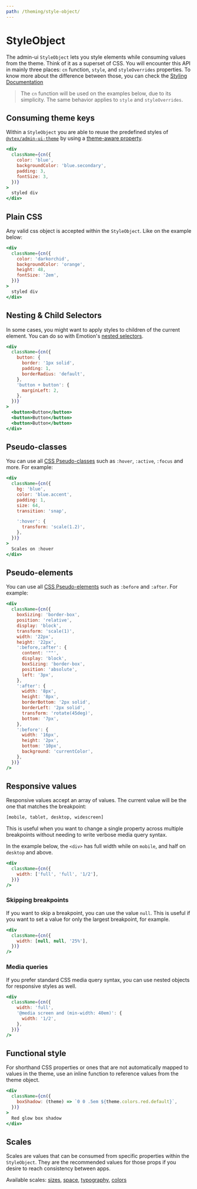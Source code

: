 ```yaml
---
path: /theming/style-object/
---
```


# StyleObject

The admin-ui `StyleObject` lets you style elements while consuming values from the theme. Think of it as a superset of CSS. You will encounter this API in mainly three places: `cn` function, `style`, and `styleOverrides` properties. To know more about the difference between those, you can check the [Styling Documentation](/docs/theming/styling/)

<blockquote palette="blue">

The `cn` function will be used on the examples below, due to its simplicity. The same behavior applies to `style` and `styleOverrides`.

</blockquote>

## Consuming theme keys

Within a `StyleObject` you are able to reuse the predefined styles of [`@vtex/admin-ui-theme`](https://www.npmjs.com/package/@vtex/admin-ui-theme) by using a [theme-aware property](/docs/theming/style-object/#theme-aware-properties).

```jsx
<div
  className={cn({
    color: 'blue',
    backgroundColor: 'blue.secondary',
    padding: 3,
    fontSize: 3,
  })}
>
  styled div
</div>
```

## Plain CSS

Any valid css object is accepted within the `StyleObject`. Like on the example below:

```jsx
<div
  className={cn({
    color: 'darkorchid',
    backgroundColor: 'orange',
    height: 48,
    fontSize: '2em',
  })}
>
  styled div
</div>
```

## Nesting & Child Selectors

In some cases, you might want to apply styles to children of the current element.
You can do so with Emotion's [nested selectors](https://emotion.sh/docs/nested).

```jsx
<div
  className={cn({
    button: {
      border: '1px solid',
      padding: 1,
      borderRadius: 'default',
    },
    'button + button': {
      marginLeft: 2,
    },
  })}
>
  <button>Button</button>
  <button>Button</button>
  <button>Button</button>
</div>
```

## Pseudo-classes

You can use all [CSS Pseudo-classes](https://developer.mozilla.org/en-US/docs/Web/CSS/Pseudo-classes) such as `:hover`, `:active`, `:focus` and more. For example:

```jsx
<div
  className={cn({
    bg: 'blue',
    color: 'blue.accent',
    padding: 1,
    size: 64,
    transition: 'snap',

    ':hover': {
      transform: 'scale(1.2)',
    },
  })}
>
  Scales on :hover
</div>
```

## Pseudo-elements

You can use all [CSS Pseudo-elements](https://developer.mozilla.org/en-US/docs/Web/CSS/Pseudo-elements) such as `:before` and `:after`. For example:

```jsx
<div
  className={cn({
    boxSizing: 'border-box',
    position: 'relative',
    display: 'block',
    transform: 'scale(1)',
    width: '22px',
    height: '22px',
    ':before,:after': {
      content: '""',
      display: 'block',
      boxSizing: 'border-box',
      position: 'absolute',
      left: '3px',
    },
    ':after': {
      width: '8px',
      height: '8px',
      borderBottom: '2px solid',
      borderLeft: '2px solid',
      transform: 'rotate(45deg)',
      bottom: '7px',
    },
    ':before': {
      width: '16px',
      height: '2px',
      bottom: '10px',
      background: 'currentColor',
    },
  })}
/>
```

## Responsive values

Responsive values accept an array of values. The current value will be the one that matches the breakpoint:

```sh isStatic
[mobile, tablet, desktop, widescreen]
```

This is useful when you want to change a single property across multiple breakpoints without needing to write verbose media query syntax.

In the example below, the `<div>` has full width while on `mobile`, and half on `desktop` and above.

```jsx isStatic
<div
  className={cn({
    width: ['full', 'full', '1/2'],
  })}
/>
```

### Skipping breakpoints

If you want to skip a breakpoint, you can use the value `null`. This is useful if you want to set a value for only the largest breakpoint, for example.

```jsx isStatic
<div
  className={cn({
    width: [null, null, '25%'],
  })}
/>
```

### Media queries

If you prefer standard CSS media query syntax, you can use nested objects for responsive styles as well.

```jsx isStatic
<div
  className={cn({
    width: 'full',
    '@media screen and (min-width: 40em)': {
      width: '1/2',
    },
  })}
/>
```

## Functional style

For shorthand CSS properties or ones that are not automatically mapped to values in the theme, use an inline function to reference values from the theme object.

```jsx
<div
  className={cn({
    boxShadow: (theme) => `0 0 .5em ${theme.colors.red.default}`,
  })}
>
  Red glow box shadow
</div>
```

## Scales

Scales are values that can be consumed from specific properties within the `StyleObject`. They are the recommended values for those props if you desire to reach consistency between apps.

Available scales: [sizes](/theming/sizes/), [space](/theming/space/), [typography](/theming/typography/), [colors](/theming/colors/)
